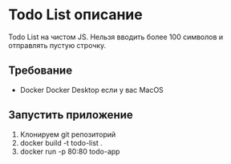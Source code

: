 # Todo List описание

Todo List на чистом JS. Нельзя вводить более 100 символов и отправлять пустую строчку.

## Требование

- Docker
  Docker Desktop если у вас MacOS

## Запустить приложение

1. Клонируем git репозиторий
2. docker build -t todo-list .
3. docker run -p 80:80 todo-app
